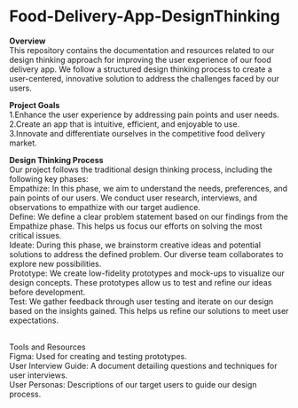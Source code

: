 # Food-Delivery-App-DesignThinking
<b>Overview</b><br>
This repository contains the documentation and resources related to our design thinking approach for improving the user experience of our food delivery app. We follow a structured design thinking process to create a user-centered, innovative solution to address the challenges faced by our users.<br>

<b>Project Goals</b><br>
1.Enhance the user experience by addressing pain points and user needs.<br>
2.Create an app that is intuitive, efficient, and enjoyable to use.<br>
3.Innovate and differentiate ourselves in the competitive food delivery market.<br>

<b>Design Thinking Process</b><br>
Our project follows the traditional design thinking process, including the following key phases:<br>
Empathize: In this phase, we aim to understand the needs, preferences, and pain points of our users. We conduct user research, interviews, and observations to empathize with our target audience.<br>
Define: We define a clear problem statement based on our findings from the Empathize phase. This helps us focus our efforts on solving the most critical issues.<br>
Ideate: During this phase, we brainstorm creative ideas and potential solutions to address the defined problem. Our diverse team collaborates to explore new possibilities.<br>
Prototype: We create low-fidelity prototypes and mock-ups to visualize our design concepts. These prototypes allow us to test and refine our ideas before development.<br>
Test: We gather feedback through user testing and iterate on our design based on the insights gained. This helps us refine our solutions to meet user expectations.<br>

<br>Tools and Resources</b><br>
Figma: Used for creating and testing prototypes.<br>
User Interview Guide: A document detailing questions and techniques for user interviews.<br>
User Personas: Descriptions of our target users to guide our design process.<br>
